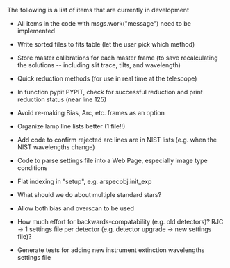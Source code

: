 The following is a list of items that are currently in development

* All items in the code with msgs.work("message") need to be implemented

* Write sorted files to fits table (let the user pick which method)
* Store master calibrations for each master frame (to save recalculating the solutions -- including slit trace, tilts, and wavelength)
* Quick reduction methods (for use in real time at the telescope)
* In function pypit.PYPIT, check for successful reduction and print reduction status (near line 125)
* Avoid re-making Bias, Arc, etc. frames as an option
* Organize lamp line lists better (1 file!!)
* Add code to confirm rejected arc lines are in NIST lists (e.g. when the NIST wavelengths change)
* Code to parse settings file into a Web Page, especially image type conditions
* Flat indexing in "setup", e.g. arspecobj.init_exp
* What should we do about multiple standard stars?
* Allow both bias and overscan to be used
* How much effort for backwards-compatability (e.g. old detectors)?  RJC -> 1 settings file per detector (e.g. detector upgrade -> new settings file)?
* Generate tests for adding new instrument
  extinction
  wavelengths
  settings file
